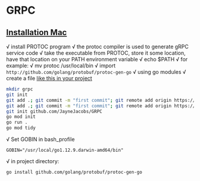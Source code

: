 # GRPC

## [Installation Mac](https://grpc.io/docs/quickstart/go/)

√ install PROTOC program
√ the protoc compiler is used to generate gRPC service code
√ take the executable from PROTOC, store it some location, have that location on your PATH environment variable
√ echo $PATH
√ for example:
√ mv protoc /usr/local/bin
√ import `http://github.com/golang/protobuf/protoc-gen-go`
√ using go modules
√ create a file [like this in your project](tools.go)

```sh
mkdir grpc
git init
git add .; git commit -m "first commit"; git remote add origin https://github.com/JayneJacobs/GRPC.git;git push -u origin master
git add .; git commit -m "first commit"; git remote add origin https://github.com/JayneJacobs/GRPC.git;git push -u origin master
git init github.com/JayneJacobs/GRPC
go mod init
go run .
go mod tidy
```

√ Set GOBIN in bash_profile


```GOBIN="/usr/local/go1.12.9.darwin-amd64/bin"```

√ in project directory:

```go install github.com/golang/protobuf/protoc-gen-go```


